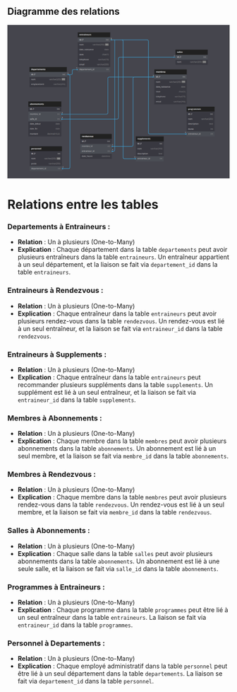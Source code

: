 ## Diagramme des relations

![Diagramme des relations](centre.png "Diagramme des relations entre les tables")




# Relations entre les tables

### Departements à Entraineurs :
- **Relation** : Un à plusieurs (One-to-Many)  
- **Explication** : Chaque département dans la table `departements` peut avoir plusieurs entraîneurs dans la table `entraineurs`. Un entraîneur appartient à un seul département, et la liaison se fait via `departement_id` dans la table `entraineurs`.

### Entraineurs à Rendezvous :
- **Relation** : Un à plusieurs (One-to-Many)  
- **Explication** : Chaque entraîneur dans la table `entraineurs` peut avoir plusieurs rendez-vous dans la table `rendezvous`. Un rendez-vous est lié à un seul entraîneur, et la liaison se fait via `entraineur_id` dans la table `rendezvous`.

### Entraineurs à Supplements :
- **Relation** : Un à plusieurs (One-to-Many)  
- **Explication** : Chaque entraîneur dans la table `entraineurs` peut recommander plusieurs suppléments dans la table `supplements`. Un supplément est lié à un seul entraîneur, et la liaison se fait via `entraineur_id` dans la table `supplements`.

### Membres à Abonnements :
- **Relation** : Un à plusieurs (One-to-Many)  
- **Explication** : Chaque membre dans la table `membres` peut avoir plusieurs abonnements dans la table `abonnements`. Un abonnement est lié à un seul membre, et la liaison se fait via `membre_id` dans la table `abonnements`.

### Membres à Rendezvous :
- **Relation** : Un à plusieurs (One-to-Many)  
- **Explication** : Chaque membre dans la table `membres` peut avoir plusieurs rendez-vous dans la table `rendezvous`. Un rendez-vous est lié à un seul membre, et la liaison se fait via `membre_id` dans la table `rendezvous`.

### Salles à Abonnements :
- **Relation** : Un à plusieurs (One-to-Many)  
- **Explication** : Chaque salle dans la table `salles` peut avoir plusieurs abonnements dans la table `abonnements`. Un abonnement est lié à une seule salle, et la liaison se fait via `salle_id` dans la table `abonnements`.

### Programmes à Entraineurs :
- **Relation** : Un à plusieurs (One-to-Many)  
- **Explication** : Chaque programme dans la table `programmes` peut être lié à un seul entraîneur dans la table `entraineurs`. La liaison se fait via `entraineur_id` dans la table `programmes`.

### Personnel à Departements :
- **Relation** : Un à plusieurs (One-to-Many)  
- **Explication** : Chaque employé administratif dans la table `personnel` peut être lié à un seul département dans la table `departements`. La liaison se fait via `departement_id` dans la table `personnel`.

